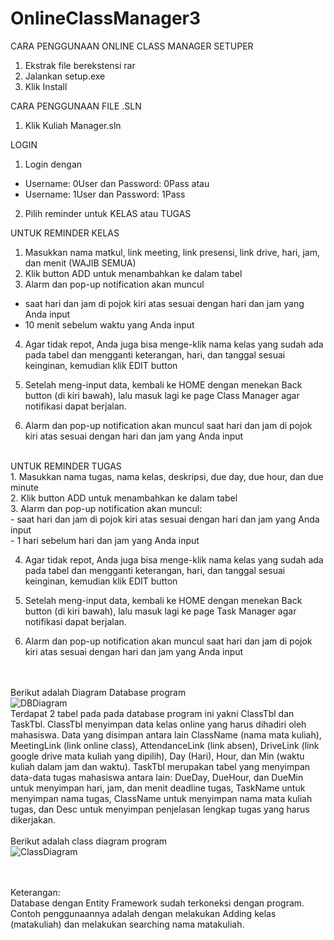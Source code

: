 # OnlineClassManager3
CARA PENGGUNAAN ONLINE CLASS MANAGER SETUPER


1. Ekstrak file berekstensi rar
2. Jalankan setup.exe
3. Klik Install

CARA PENGGUNAAN FILE .SLN
1. Klik Kuliah Manager.sln

LOGIN 
1. Login dengan 
- Username: 0User dan Password: 0Pass
  atau
- Username: 1User dan Password: 1Pass

2. Pilih reminder untuk KELAS atau TUGAS

UNTUK REMINDER KELAS
1. Masukkan nama matkul, link meeting, link presensi, link drive, hari, jam, dan menit (WAJIB SEMUA)
2. Klik button ADD untuk menambahkan ke dalam tabel
3.   Alarm dan pop-up notification akan muncul
- saat hari dan jam di pojok kiri atas sesuai dengan hari dan jam yang Anda input
- 10 menit sebelum waktu yang Anda input

4. Agar tidak repot, Anda juga bisa menge-klik nama kelas yang sudah ada pada tabel dan mengganti
keterangan, hari, dan tanggal sesuai keinginan, kemudian klik EDIT button

5. Setelah meng-input data, kembali ke HOME dengan menekan Back button (di kiri bawah), 
lalu masuk lagi ke page Class Manager agar notifikasi dapat berjalan. 

6. Alarm dan pop-up notification akan muncul saat hari dan jam di pojok kiri atas sesuai
dengan hari dan jam yang Anda input

<br>
UNTUK REMINDER TUGAS <br>
1. Masukkan nama tugas, nama kelas, deskripsi, due day, due hour, dan due minute <br>
2. Klik button ADD untuk menambahkan ke dalam tabel <br>
3. Alarm dan pop-up notification akan muncul: <br>
- saat hari dan jam di pojok kiri atas sesuai dengan hari dan jam yang Anda input <br>
- 1 hari sebelum hari dan jam yang Anda input

4. Agar tidak repot, Anda juga bisa menge-klik nama kelas yang sudah ada pada tabel dan mengganti
keterangan, hari, dan tanggal sesuai keinginan, kemudian klik EDIT button

5. Setelah meng-input data, kembali ke HOME dengan menekan Back button (di kiri bawah), 
lalu masuk lagi ke page Task Manager agar notifikasi dapat berjalan. 

6. Alarm dan pop-up notification akan muncul saat hari dan jam di pojok kiri atas sesuai
dengan hari dan jam yang Anda input




<br><br>
Berikut adalah Diagram Database program
<br>
![DBDiagram](DBDiagram.png)
<br>
Terdapat 2 tabel pada pada database program ini yakni ClassTbl dan TaskTbl. ClassTbl menyimpan data kelas online yang harus dihadiri oleh mahasiswa. Data yang disimpan antara lain 
ClassName (nama mata kuliah), MeetingLink (link online class), AttendanceLink (link absen), DriveLink (link google drive mata kuliah yang dipilih), Day (Hari), Hour, dan Min (waktu kuliah dalam jam dan waktu). TaskTbl merupakan tabel yang menyimpan data-data tugas mahasiswa antara lain: DueDay, DueHour, dan DueMin untuk menyimpan hari, jam, dan menit deadline tugas, TaskName untuk menyimpan nama tugas, ClassName untuk menyimpan nama mata kuliah tugas, dan Desc untuk menyimpan penjelasan lengkap tugas yang harus dikerjakan.
<br>
<br>
Berikut adalah class diagram program 
<br>
![ClassDiagram](ClassDiagram.png)

<br>
<br>
Keterangan:
<br>
Database dengan Entity Framework sudah terkoneksi dengan program. Contoh penggunaannya adalah dengan melakukan Adding kelas (matakuliah) dan melakukan searching nama matakuliah.


